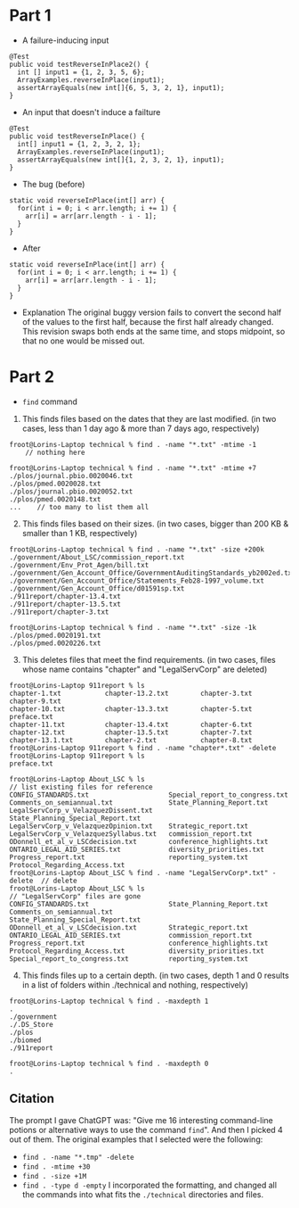 # Part 1

* A failure-inducing input
```
@Test
public void testReverseInPlace2() {
  int [] input1 = {1, 2, 3, 5, 6};
  ArrayExamples.reverseInPlace(input1);
  assertArrayEquals(new int[]{6, 5, 3, 2, 1}, input1);
}
```
* An input that doesn't induce a failture
```
@Test 
public void testReverseInPlace() {
  int[] input1 = {1, 2, 3, 2, 1};
  ArrayExamples.reverseInPlace(input1);
  assertArrayEquals(new int[]{1, 2, 3, 2, 1}, input1);
}
```
* The bug (before)
```
static void reverseInPlace(int[] arr) {
  for(int i = 0; i < arr.length; i += 1) {
    arr[i] = arr[arr.length - i - 1];
  }
}
```
* After
```
static void reverseInPlace(int[] arr) {
  for(int i = 0; i < arr.length; i += 1) {
    arr[i] = arr[arr.length - i - 1];
  }
}
```
* Explanation
The original buggy version fails to convert the second half of the values to the first half, because the first half already changed. This revision swaps both ends at the same time, and stops midpoint, so that no one would be missed out.

# Part 2

* `find` command
1. This finds files based on the dates that they are last modified. (in two cases, less than 1 day ago & more than 7 days ago, respectively)
```
froot@Lorins-Laptop technical % find . -name "*.txt" -mtime -1
    // nothing here
```
```
froot@Lorins-Laptop technical % find . -name "*.txt" -mtime +7
./plos/journal.pbio.0020046.txt
./plos/pmed.0020028.txt
./plos/journal.pbio.0020052.txt
./plos/pmed.0020148.txt
...    // too many to list them all
```
2. This finds files based on their sizes. (in two cases, bigger than 200 KB & smaller than 1 KB, respectively)
```
froot@Lorins-Laptop technical % find . -name "*.txt" -size +200k
./government/About_LSC/commission_report.txt
./government/Env_Prot_Agen/bill.txt
./government/Gen_Account_Office/GovernmentAuditingStandards_yb2002ed.txt
./government/Gen_Account_Office/Statements_Feb28-1997_volume.txt
./government/Gen_Account_Office/d01591sp.txt
./911report/chapter-13.4.txt
./911report/chapter-13.5.txt
./911report/chapter-3.txt
```
```
froot@Lorins-Laptop technical % find . -name "*.txt" -size -1k
./plos/pmed.0020191.txt
./plos/pmed.0020226.txt
```
3. This deletes files that meet the find requirements. (in two cases, files whose name contains "chapter" and "LegalServCorp" are deleted)
```
froot@Lorins-Laptop 911report % ls
chapter-1.txt           chapter-13.2.txt        chapter-3.txt           chapter-9.txt
chapter-10.txt          chapter-13.3.txt        chapter-5.txt           preface.txt
chapter-11.txt          chapter-13.4.txt        chapter-6.txt
chapter-12.txt          chapter-13.5.txt        chapter-7.txt
chapter-13.1.txt        chapter-2.txt           chapter-8.txt
froot@Lorins-Laptop 911report % find . -name "chapter*.txt" -delete
froot@Lorins-Laptop 911report % ls
preface.txt
```
```
froot@Lorins-Laptop About_LSC % ls                                         // list existing files for reference
CONFIG_STANDARDS.txt                    Special_report_to_congress.txt
Comments_on_semiannual.txt              State_Planning_Report.txt
LegalServCorp_v_VelazquezDissent.txt    State_Planning_Special_Report.txt
LegalServCorp_v_VelazquezOpinion.txt    Strategic_report.txt
LegalServCorp_v_VelazquezSyllabus.txt   commission_report.txt
ODonnell_et_al_v_LSCdecision.txt        conference_highlights.txt
ONTARIO_LEGAL_AID_SERIES.txt            diversity_priorities.txt
Progress_report.txt                     reporting_system.txt
Protocol_Regarding_Access.txt
froot@Lorins-Laptop About_LSC % find . -name "LegalServCorp*.txt" -delete  // delete
froot@Lorins-Laptop About_LSC % ls                                         // "LegalServCorp" files are gone
CONFIG_STANDARDS.txt                    State_Planning_Report.txt
Comments_on_semiannual.txt              State_Planning_Special_Report.txt
ODonnell_et_al_v_LSCdecision.txt        Strategic_report.txt
ONTARIO_LEGAL_AID_SERIES.txt            commission_report.txt
Progress_report.txt                     conference_highlights.txt
Protocol_Regarding_Access.txt           diversity_priorities.txt
Special_report_to_congress.txt          reporting_system.txt
```
4. This finds files up to a certain depth. (in two cases, depth 1 and 0 results in a list of folders within ./technical and nothing, respectively)
```
froot@Lorins-Laptop technical % find . -maxdepth 1        
.
./government
./.DS_Store
./plos
./biomed
./911report
```
```
froot@Lorins-Laptop technical % find . -maxdepth 0                                        
.
```

## Citation
The prompt I gave ChatGPT was: "Give me 16 interesting command-line potions or alternative ways to use the command `find`". And then I picked 4 out of them.
The original examples that I selected were the following:
* `find . -name "*.tmp" -delete`
* `find . -mtime +30`
* `find . -size +1M`
* `find . -type d -empty`
I incorporated the formatting, and changed all the commands into what fits the `./technical` directories and files.
